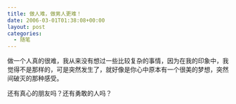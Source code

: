 ```yaml
---
title: 做人难，做男人更难！
date: 2006-03-01T01:38:08+00:00
layout: post
categories:
  - 随笔
---
```


做一个人真的很难，我从来没有想过一些比较复杂的事情，因为在我的印象中，我觉得不是那样的，可是突然发生了，就好像是你心中原本有一个很美的梦想，突然间破灭的那种感受。

还有真心的朋友吗？还有勇敢的人吗？